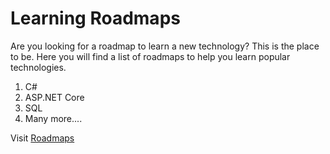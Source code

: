# Learning Roadmaps

Are you looking for a roadmap to learn a new technology? This is the place to be. Here you will find a list of roadmaps to help you learn popular technologies.

1. C# 
2. ASP.NET Core
3. SQL
4. Many more....


Visit [Roadmaps](https://roadmap.sh/)


